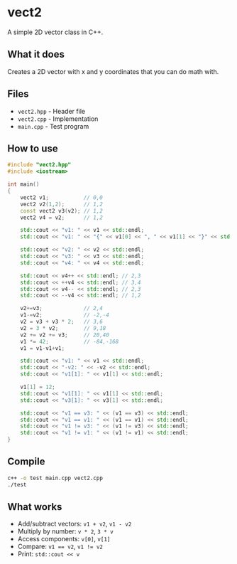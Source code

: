 # vect2

A simple 2D vector class in C++.

## What it does

Creates a 2D vector with x and y coordinates that you can do math with.

## Files

- `vect2.hpp` - Header file
- `vect2.cpp` - Implementation
- `main.cpp` - Test program

## How to use

```cpp
#include "vect2.hpp"
#include <iostream>

int main()
{
	vect2 v1;			// 0,0
	vect2 v2(1,2);		// 1,2
	const vect2 v3(v2);	// 1,2
	vect2 v4 = v2;		// 1,2

	std::cout << "v1: " << v1 << std::endl;
	std::cout << "v1: " << "{" << v1[0] << ", " << v1[1] << "}" << std::endl; // should be the same as above

	std::cout << "v2: " << v2 << std::endl;
	std::cout << "v3: " << v3 << std::endl;
	std::cout << "v4: " << v4 << std::endl;

	std::cout << v4++ << std::endl;	// 2,3
	std::cout << ++v4 << std::endl;	// 3,4
	std::cout << v4-- << std::endl;	// 2,3
	std::cout << --v4 << std::endl;	// 1,2

	v2+=v3;				// 2,4
	v1-=v2;				// -2,-4
	v2 = v3 + v3 * 2;	// 3,6
	v2 = 3 * v2;		// 9,18
	v2 += v2 += v3;		// 20,40
	v1 *= 42;			// -84,-168
	v1 = v1-v1+v1;

	std::cout << "v1: " << v1 << std::endl;
	std::cout << "-v2: " << -v2 << std::endl;
	std::cout << "v1[1]: " << v1[1] << std::endl;

	v1[1] = 12;
	std::cout << "v1[1]: " << v1[1] << std::endl;
	std::cout << "v3[1]: " << v3[1] << std::endl;

	std::cout << "v1 == v3: " << (v1 == v3) << std::endl;
	std::cout << "v1 == v1: " << (v1 == v1) << std::endl;
	std::cout << "v1 != v3: " << (v1 != v3) << std::endl;
	std::cout << "v1 != v1: " << (v1 != v1) << std::endl;
}
```

## Compile

```bash
c++ -o test main.cpp vect2.cpp
./test
```

## What works

- Add/subtract vectors: `v1 + v2`, `v1 - v2`
- Multiply by number: `v * 2`, `3 * v`
- Access components: `v[0]`, `v[1]`
- Compare: `v1 == v2`, `v1 != v2`
- Print: `std::cout << v`